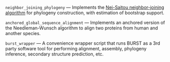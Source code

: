 `neighbor_joining_phylogeny` — Implements the [Nei-Saitou neighbor-joining algorithm](https://en.wikipedia.org/wiki/Neighbor_joining) for phylogeny construction, with estimation of bootstrap support. 

`anchored_global_sequence_alignment` — Implements an anchored version of the Needleman-Wunsch algorithm to align two proteins from human and another species. 

`burst_wrapper` — A convenience wrapper script that runs BURST as a 3rd party software tool for performing alignment, assembly, phylogeny inference, secondary structure prediction, etc. 
